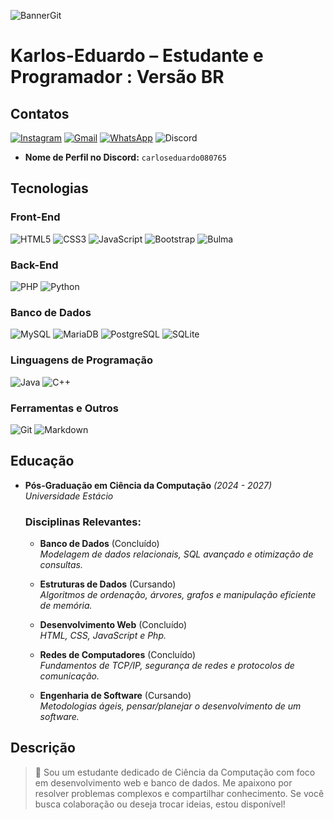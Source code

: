 ![BannerGit](https://github.com/user-attachments/assets/8697d829-8a87-4ded-8c03-0590b10503c9)

# Karlos-Eduardo – Estudante e Programador : Versão BR

## Contatos 
[![Instagram](https://img.shields.io/badge/Instagram-E4405F?style=for-the-badge&logo=instagram&logoColor=white)](https://www.instagram.com/karlosmrqsdev/)
[![Gmail](https://img.shields.io/badge/Gmail-D14836?style=for-the-badge&logo=gmail&logoColor=white)](mailto:cadumcarlos@gmail.com)
[![WhatsApp](https://img.shields.io/badge/WhatsApp-25D366?style=for-the-badge&logo=whatsapp&logoColor=white)](https://wa.me/5521979667744)
![Discord](https://img.shields.io/badge/Discord-7289DA?style=for-the-badge&logo=discord&logoColor=white)
- **Nome de Perfil no Discord:** `carloseduardo080765`

## Tecnologias

### Front-End
![HTML5](https://img.shields.io/badge/HTML5-E34F26?style=for-the-badge&logo=html5&logoColor=white) ![CSS3](https://img.shields.io/badge/CSS3-1572B6?style=for-the-badge&logo=css3&logoColor=white)  ![JavaScript](https://img.shields.io/badge/JavaScript-323330?style=for-the-badge&logo=javascript&logoColor=F7DF1E)  ![Bootstrap](https://img.shields.io/badge/Bootstrap-563D7C?style=for-the-badge&logo=bootstrap&logoColor=white) ![Bulma](https://img.shields.io/badge/bulma-00D0B1?style=for-the-badge&logo=bulma&logoColor=white)

### Back-End
![PHP](https://img.shields.io/badge/PHP-777BB4?style=for-the-badge&logo=php&logoColor=white)  ![Python](https://img.shields.io/badge/Python-3776AB?style=for-the-badge&logo=python&logoColor=white)

### Banco de Dados
![MySQL](https://img.shields.io/badge/MySQL-005C84?style=for-the-badge&logo=mysql&logoColor=white)  ![MariaDB](https://img.shields.io/badge/MariaDB-003545?style=for-the-badge&logo=mariadb&logoColor=white) ![PostgreSQL](https://img.shields.io/badge/PostgreSQL-316192?style=for-the-badge&logo=postgresql&logoColor=white)  ![SQLite](https://img.shields.io/badge/sqlite-%2307405e.svg?style=for-the-badge&logo=sqlite&logoColor=white)

### Linguagens de Programação
![Java](https://img.shields.io/badge/Java-ED8B00?style=for-the-badge&logo=openjdk&logoColor=white) ![C++](https://img.shields.io/badge/C%2B%2B-00599C?style=for-the-badge&logo=c%2B%2B&logoColor=white)  

### Ferramentas e Outros
![Git](https://img.shields.io/badge/Git-F05032?style=for-the-badge&logo=git&logoColor=white) ![Markdown](https://img.shields.io/badge/Markdown-000000?style=for-the-badge&logo=markdown&logoColor=white)

## Educação
- **Pós-Graduação em Ciência da Computação** *(2024 - 2027)*  
  _Universidade Estácio_  
  ### Disciplinas Relevantes:  

  - **Banco de Dados** (Concluído)  
    _Modelagem de dados relacionais, SQL avançado e otimização de consultas._  

  - **Estruturas de Dados** (Cursando)  
    _Algoritmos de ordenação, árvores, grafos e manipulação eficiente de memória._  

  - **Desenvolvimento Web** (Concluído)  
    _HTML, CSS, JavaScript e Php._  

  - **Redes de Computadores** (Concluído)  
    _Fundamentos de TCP/IP, segurança de redes e protocolos de comunicação._  

  - **Engenharia de Software** (Cursando)  
    _Metodologias ágeis, pensar/planejar o desenvolvimento de um software._
    
## Descrição 
> 🚀 Sou um estudante dedicado de Ciência da Computação com foco em desenvolvimento web e banco de dados. Me apaixono por resolver problemas complexos e compartilhar conhecimento. Se você busca colaboração ou deseja trocar ideias, estou disponível!
